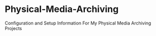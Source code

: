 # Physical-Media-Archiving
Configuration and Setup Information For My Physical Media Archiving Projects
